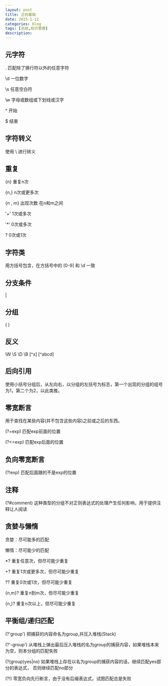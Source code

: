 ```yaml
---
layout: post
title: 正则基础
date: 2015-1-12
categories: blog
tags: [总结,知识管理]
description: 
---
```


## 元字符

.  匹配除了换行符以外的任意字符

\d 一位数字

\s 任意空白符

\w 字母或数组或下划线或汉字

^ 开始

$ 结束

## 字符转义

使用 \ 进行转义

## 重复

{n} 重复n次

{n,} n次或更多次

{n , m} 出现次数 在n和m之间

'+' 1次或多次

'*' 0次或多次

? 0次或1次

## 字符类

用方括号包含，在方括号中的 [0-9] 和 \d 一致

## 分支条件

  |

## 分组

  (  )

## 反义

\W \S \D \B [^x] [^abcd]

## 后向引用

使用小括号分组后，从左向右，以分组的左括号为标志，第一个出现的分组的组号为1，第二个为2，以此类推。 

## 零宽断言

用于查找在某些内容(并不包含这些内容)之前或之后的东西。

(?=exp)    匹配exp前面的位置

(?<=exp)    匹配exp后面的位置
 
## 负向零宽断言
(?!exp)    匹配后面跟的不是exp的位置

## 注释
(?#comment)    这种类型的分组不对正则表达式的处理产生任何影响，用于提供注释让人阅读


## 贪婪与懒惰

贪婪：尽可能多的匹配

懒惰：尽可能少的匹配

*?    重复任意次，但尽可能少重复

+?    重复1次或更多次，但尽可能少重复

??    重复0次或1次，但尽可能少重复

{n,m}?    重复n到m次，但尽可能少重复

{n,}?    重复n次以上，但尽可能少重复

## 平衡组/递归匹配

(?'group') 把捕获的内容命名为group,并压入堆栈(Stack)

(?'-group') 从堆栈上弹出最后压入堆栈的名为group的捕获内容，如果堆栈本来为空，则本分组的匹配失败

(?(group)yes|no) 如果堆栈上存在以名为group的捕获内容的话，继续匹配yes部分的表达式，
否则继续匹配no部分

(?!) 零宽负向先行断言，由于没有后缀表达式，试图匹配总是失败
